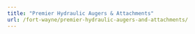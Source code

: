 ```yaml
---
title: "Premier Hydraulic Augers & Attachments"
url: /fort-wayne/premier-hydraulic-augers-and-attachments/
---
```

